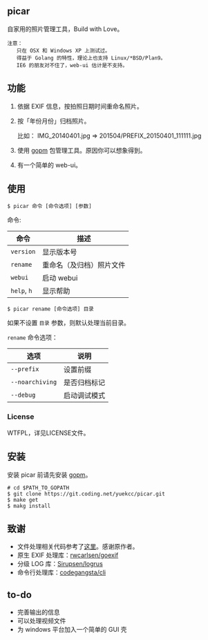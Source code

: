  picar
------------

自家用的照片管理工具，Build with Love。

    注意：
       只在 OSX 和 Windows XP 上测试过。
       得益于 Golang 的特性，理论上也支持 Linux/*BSD/Plan9。
       IE6 的朋友对不住了，web-ui 估计是不支持。

## 功能

1. 依据 EXIF 信息，按拍照日期时间重命名照片。
2. 按「年份月份」归档照片。

    比如： IMG_20140401.jpg => 201504/PREFIX_20150401_111111.jpg

3. 使用 [gopm][0] 包管理工具。原因你可以想象得到。
4. 有一个简单的 web-ui。

## 使用

```
$ picar 命令 [命令选项] [参数]
```

命令:

命令 | 描述
----------------|----------------------
`version`       | 显示版本号
`rename`        | 重命名（及归档）照片文件
`webui`         | 启动 webui
`help`, `h`     | 显示帮助

```
$ picar rename [命令选项] 目录
```

如果不设置 `目录` 参数，则默认处理当前目录。

`rename` 命令选项：

选项 | 说明
-------------------|------------
`--prefix`         | 设置前缀
`--noarchiving`    | 是否归档标记
`--debug`          | 启动调试模式

### License

WTFPL，详见LICENSE文件。

## 安装

安装 picar 前请先安装 [gopm](https://github.com/gpmgo/gopm)。

```
# cd $PATH_TO_GOPATH
$ git clone https://git.coding.net/yuekcc/picar.git
$ make get
$ makg install
```

## 致谢

* 文件处理相关代码参考了[这里][1]。感谢原作者。
* 原生 EXIF 处理库：[rwcarlsen/goexif][2]
* 分级 LOG 库：[Sirupsen/logrus][3]
* 命令行处理库：[codegangsta/cli][5]

## to-do

- 完善输出的信息
- 可以处理视频文件
- 为 windows 平台加入一个简单的 GUI 壳

[0]: http://gopm.io/
[1]: http://www.codesnippet.cn/detail/160420132830.html
[2]: https://github.com/rwcarlsen/goexif
[3]: https://github.com/Sirupsen/logrus
[5]: https://github.com/codegangsta/cli
